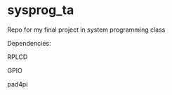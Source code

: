 # sysprog_ta
Repo for my final project in system programming class

Dependencies:

RPLCD

GPIO

pad4pi


